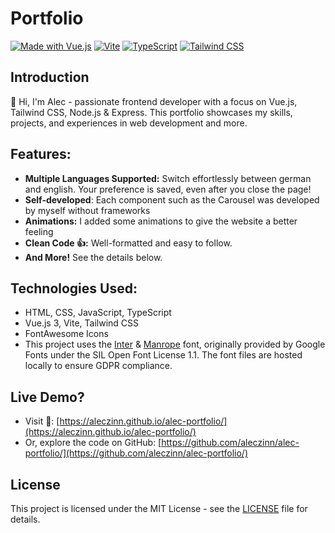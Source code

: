 # Portfolio

[![Made with Vue.js](https://img.shields.io/badge/Made%20with-Vue.js-42b883?style=flat-square&logo=vue.js)](https://vuejs.org)
[![Vite](https://img.shields.io/badge/Vite-Built%20with-646CFF?style=flat-square&logo=vite)](https://vitejs.dev)
[![TypeScript](https://img.shields.io/badge/TypeScript-Ready-3178C6?style=flat-square&logo=typescript)](https://www.typescriptlang.org)
[![Tailwind CSS](https://img.shields.io/badge/TailwindCSS-Styled-38B2AC?style=flat-square&logo=tailwind-css)](https://tailwindcss.com)

## Introduction

👋 Hi, I'm Alec - passionate frontend developer with a focus on Vue.js, Tailwind CSS, Node.js & Express. This portfolio  showcases my skills, projects, and experiences in web development and more.

## **Features:**

* **Multiple Languages Supported:** Switch effortlessly between german and english. Your preference is saved, even after you close the page!
* **Self-developed**: Each component such as the Carousel was developed by myself without frameworks
* **Animations:** I added some animations to give the website a better feeling
* **Clean Code 👍:** Well-formatted and easy to follow.
* **And More!** See the details below.

## **Technologies Used:**

* HTML, CSS, JavaScript, TypeScript
* Vue.js 3, Vite, Tailwind CSS
* FontAwesome Icons
* This project uses the [Inter](https://fonts.google.com/specimen/Inter) & [Manrope](https://fonts.google.com/specimen/Manrope) font, originally provided by Google Fonts under the SIL Open Font License 1.1. The font files are hosted locally to ensure GDPR compliance.

## **Live Demo?**

* Visit 👀: [https://aleczinn.github.io/alec-portfolio/](https://aleczinn.github.io/alec-portfolio/) 
* Or, explore the code on
  GitHub: [https://github.com/aleczinn/alec-portfolio/](https://github.com/aleczinn/alec-portfolio/)

## License

This project is licensed under the MIT License - see the [LICENSE](./LICENSE) file for details.
